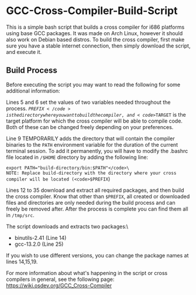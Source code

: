 <h1>GCC-Cross-Compiler-Build-Script</h1>

This is a simple bash script that builds a cross compiler for i686 platforms using base GCC packages. It was made on Arch Linux, however it should also work on Debian based distros. To build the cross compiler, first make sure you have a stable internet connection, then simply download the script, and execute it. 

<h2>Build Process</h2>

Before executing the script you may want to read the following for some additional information:

Lines 5 and 6 set the values of two variables needed throughout the process. <code>$PREFIX</code> is the directory where you want to build the compiler, and <code>$TARGET</code> is the target platform for which the cross compiler will be able to compile code. Both of these can be changed freely depending on your preferences.

Line 9 TEMPORARILY adds the directory that will contain the compiler binaries to the <code>PATH</code> environment variable for the duration of the current terminal session. To add it permanently, you will have to modify the .bashrc file located in <code>/$HOME</code> directory by adding the following line:

<code>export PATH="build-directory/bin:$PATH"</code>\
NOTE: Replace build-directory with the directory where your cross compiler will be located (<code>$PREFIX</code>)

Lines 12 to 35 download and extract all required packages, and then build the cross compiler. Know that other than <code>$PREFIX</code>, all created or downloaded files and directories are only needed during the build process and can freely be removed after. After the process is complete you can find them all in <code>/tmp/src</code>.

The script downloads and extracts two packages:\
* binutils-2.41 (Line 14)
* gcc-13.2.0 (Line 25)

If you wish to use different versions, you can change the package names at lines 14,15,19.

For more information about what's happening in the script or cross compilers in general, see the following page:\
https://wiki.osdev.org/GCC_Cross-Compiler
